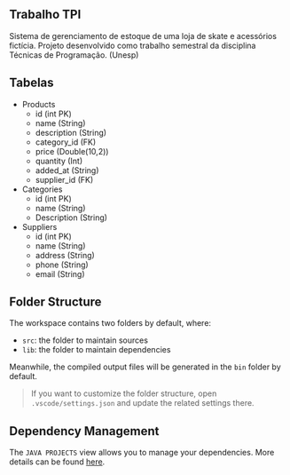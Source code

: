 ## Trabalho TPI

Sistema de gerenciamento de estoque de uma loja de skate e acessórios fictícia.
Projeto desenvolvido como trabalho semestral da disciplina Técnicas de Programação. (Unesp)

## Tabelas
- Products
  - id (int PK)
  - name (String)
  - description (String)
  - category_id (FK)
  - price (Double(10,2))
  - quantity (Int)
  - added_at (String)
  - supplier_id (FK)
- Categories
  - id (int PK)
  - name (String)
  - Description (String)
- Suppliers
  - id (int PK)
  - name (String)
  - address (String)
  - phone (String)
  - email (String)


## Folder Structure

The workspace contains two folders by default, where:

- `src`: the folder to maintain sources
- `lib`: the folder to maintain dependencies

Meanwhile, the compiled output files will be generated in the `bin` folder by default.

> If you want to customize the folder structure, open `.vscode/settings.json` and update the related settings there.

## Dependency Management

The `JAVA PROJECTS` view allows you to manage your dependencies. More details can be found [here](https://github.com/microsoft/vscode-java-dependency#manage-dependencies).
